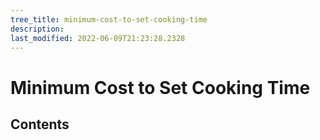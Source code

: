 ```yaml
---
tree_title: minimum-cost-to-set-cooking-time
description: 
last_modified: 2022-06-09T21:23:28.2328
---
```


# Minimum Cost to Set Cooking Time

## Contents
